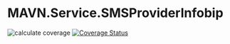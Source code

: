 # MAVN.Service.SMSProviderInfobip

![calculate coverage](https://github.com/OpenMAVN/MAVN.Service.SMSProviderInfobip/workflows/coverage%20report/badge.svg)
[![Coverage Status](https://coveralls.io/repos/github/OpenMAVN/MAVN.Service.SMSProviderInfobip/badge.svg?branch=master)](https://coveralls.io/github/OpenMAVN/MAVN.Service.SMSProviderInfobip?branch=master)
